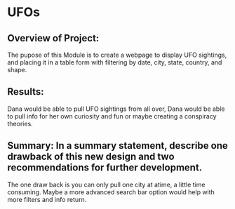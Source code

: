 # UFOs
## Overview of Project: 
The pupose of this Module is to create a webpage to display UFO sightings, and placing it in a 
table form with filtering by date, city, state, country, and shape. 



## Results: 
Dana would be able to pull UFO sightings from all over, Dana would be able to pull info for her own
curiosity and fun or maybe creating a conspiracy theories.  



## Summary: In a summary statement, describe one drawback of this new design and two recommendations for further development.
The one draw back is you can only pull one city at atime, a little time consuming.  Maybe a more
advanced search bar option would help with more filters and info return.
